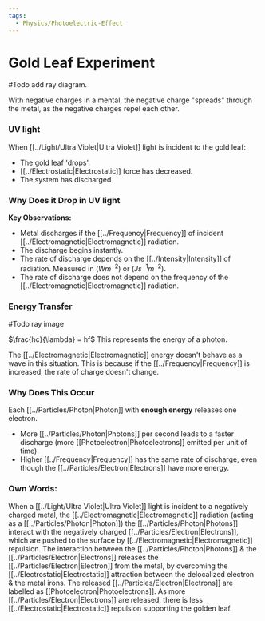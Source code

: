 ```yaml
---
tags:
  - Physics/Photoelectric-Effect
---
```

# Gold Leaf Experiment

#Todo add ray diagram.

With negative charges in a mental, the negative charge "spreads" through the metal, as the negative charges repel each other.

### UV light
When [[../Light/Ultra Violet|Ultra Violet]] light is incident to the gold leaf:
- The gold leaf 'drops'.
- [[../Electrostatic|Electrostatic]] force has decreased.
- The system has discharged

### Why Does it Drop in UV light
**Key Observations:**
- Metal discharges if the [[../Frequency|Frequency]] of incident [[../Electromagnetic|Electromagnetic]] radiation.
- The discharge begins instantly.
- The rate of discharge depends on the [[../Intensity|Intensity]] of radiation. Measured in ($Wm^{-2}$) or ($Js^{-1}m^{-2}$).
- The rate of discharge does not depend on the frequency of the [[../Electromagnetic|Electromagnetic]] radiation.

### Energy Transfer

#Todo ray image

$\frac{hc}{\lambda} = hf$
This represents the energy of a photon.

The [[../Electromagnetic|Electromagnetic]] energy doesn't behave as a wave in this situation. This is because if the [[../Frequency|Frequency]] is increased, the rate of charge doesn't change.

### Why Does This Occur
Each [[../Particles/Photon|Photon]] with **enough energy** releases one electron.
- More [[../Particles/Photon|Photons]] per second leads to a faster discharge (more [[Photoelectron|Photoelectrons]] emitted per unit of time).
- Higher [[../Frequency|Frequency]] has the same rate of discharge, even though the [[../Particles/Electron|Electrons]] have more energy.

### Own Words:
When a [[../Light/Ultra Violet|Ultra Violet]] light is incident to a negatively charged metal, the [[../Electromagnetic|Electromagnetic]] radiation (acting as a [[../Particles/Photon|Photon]]) the [[../Particles/Photon|Photons]] interact with the negatively charged [[../Particles/Electron|Electrons]], which are pushed to the surface by [[../Electromagnetic|Electromagnetic]] repulsion. The interaction between the [[../Particles/Photon|Photons]] & the [[../Particles/Electron|Electrons]] releases the [[../Particles/Electron|Electron]] from the metal, by overcoming the [[../Electrostatic|Electrostatic]] attraction between the delocalized electron & the metal irons. The released [[../Particles/Electron|Electrons]] are labelled as [[Photoelectron|Photoelectrons]]. As more [[../Particles/Electron|Electrons]] are released, there is less [[../Electrostatic|Electrostatic]] repulsion supporting the golden leaf.